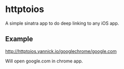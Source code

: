 httptoios
=========
A simple sinatra app to do deep linking to any iOS app.

Example
-------

http://httptoios.yannick.io/googlechrome/google.com

Will open google.com in chrome app.
